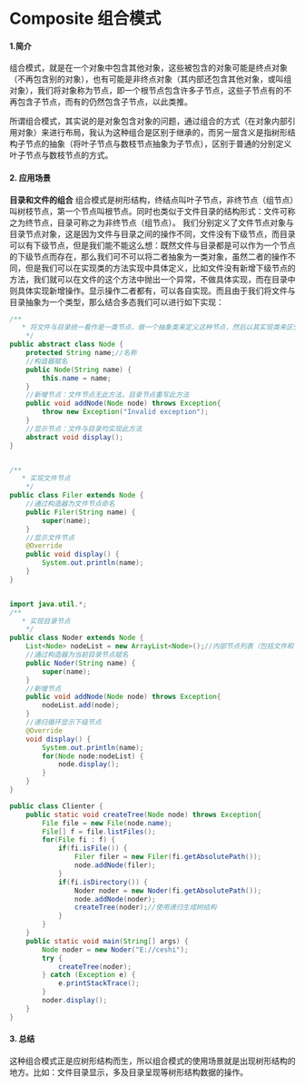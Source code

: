 # Composite 组合模式

#### 1.简介

组合模式，就是在一个对象中包含其他对象，这些被包含的对象可能是终点对象（不再包含别的对象），也有可能是非终点对象（其内部还包含其他对象，或叫组对象），我们将对象称为节点，即一个根节点包含许多子节点，这些子节点有的不再包含子节点，而有的仍然包含子节点，以此类推。

所谓组合模式，其实说的是对象包含对象的问题，通过组合的方式（在对象内部引用对象）来进行布局，我认为这种组合是区别于继承的，而另一层含义是指树形结构子节点的抽象（将叶子节点与数枝节点抽象为子节点），区别于普通的分别定义叶子节点与数枝节点的方式。

#### 2. 应用场景

**目录和文件的组合**
组合模式是树形结构，终结点叫叶子节点，非终节点（组节点）叫树枝节点，第一个节点叫根节点。同时也类似于文件目录的结构形式：文件可称之为终节点，目录可称之为非终节点（组节点）。
我们分别定义了文件节点对象与目录节点对象，这是因为文件与目录之间的操作不同，文件没有下级节点，而目录可以有下级节点，但是我们能不能这么想：既然文件与目录都是可以作为一个节点的下级节点而存在，那么我们可不可以将二者抽象为一类对象，虽然二者的操作不同，但是我们可以在实现类的方法实现中具体定义，比如文件没有新增下级节点的方法，我们就可以在文件的这个方法中抛出一个异常，不做具体实现，而在目录中则具体实现新增操作。显示操作二者都有，可以各自实现。而且由于我们将文件与目录抽象为一个类型，那么结合多态我们可以进行如下实现：

```java
/**
   * 将文件与目录统一看作是一类节点，做一个抽象类来定义这种节点，然后以其实现类来区分文件与目录，在实现类中分别定义各自的具体实现内容
    */
public abstract class Node {
    protected String name;//名称
    //构造器赋名
    public Node(String name) {
        this.name = name;
    }
    //新增节点：文件节点无此方法，目录节点重写此方法
    public void addNode(Node node) throws Exception{
        throw new Exception("Invalid exception");
    }
    //显示节点：文件与目录均实现此方法
    abstract void display();
}


/**
   * 实现文件节点
    */
public class Filer extends Node {
    //通过构造器为文件节点命名
    public Filer(String name) {
        super(name);
    }
    //显示文件节点
    @Override
    public void display() {
        System.out.println(name);
    }
}


import java.util.*;
/**
   * 实现目录节点
    */
public class Noder extends Node {
    List<Node> nodeList = new ArrayList<Node>();//内部节点列表（包括文件和下级目录）
    //通过构造器为当前目录节点赋名
    public Noder(String name) {
        super(name);
    }
    //新增节点
    public void addNode(Node node) throws Exception{
        nodeList.add(node);
    }
    //递归循环显示下级节点
    @Override
    void display() {
        System.out.println(name);
        for(Node node:nodeList) {
            node.display();
        }
    }
}

public class Clienter {
    public static void createTree(Node node) throws Exception{
        File file = new File(node.name);
        File[] f = file.listFiles();
        for(File fi : f) {
            if(fi.isFile()) {
                Filer filer = new Filer(fi.getAbsolutePath());
                node.addNode(filer);
            }
            if(fi.isDirectory()) {
                Noder noder = new Noder(fi.getAbsolutePath());
                node.addNode(noder);
                createTree(noder);//使用递归生成树结构
            }
        }
    }
    public static void main(String[] args) {
        Node noder = new Noder("E://ceshi");
        try {
            createTree(noder);
        } catch (Exception e) {
            e.printStackTrace();
        }
        noder.display();
    }
}
```

#### 3. 总结
这种组合模式正是应树形结构而生，所以组合模式的使用场景就是出现树形结构的地方。比如：文件目录显示，多及目录呈现等树形结构数据的操作。

